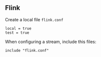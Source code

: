 ## Flink

Create a local file `flink.conf`

    local = true
    test = true

When configuring a stream, include this files:

    include "flink.conf"
    
